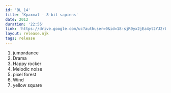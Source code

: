 ```yaml
---
id: 'BL_14'
title: 'Kpaxmal - 8-bit sapiens'
date: 2012
duration: '22:55'
link: 'https://drive.google.com/uc?authuser=0&id=18-sjR9yx2jEa4yt2YJ2rLFjJdGaVRuvb&export=download'
layout: release.njk
tags: release
---
```


01. jump`n`dance
02. Drama
03. Happy rocker
04. Melodic noise
05. pixel forest
06. Wind
07. yellow square